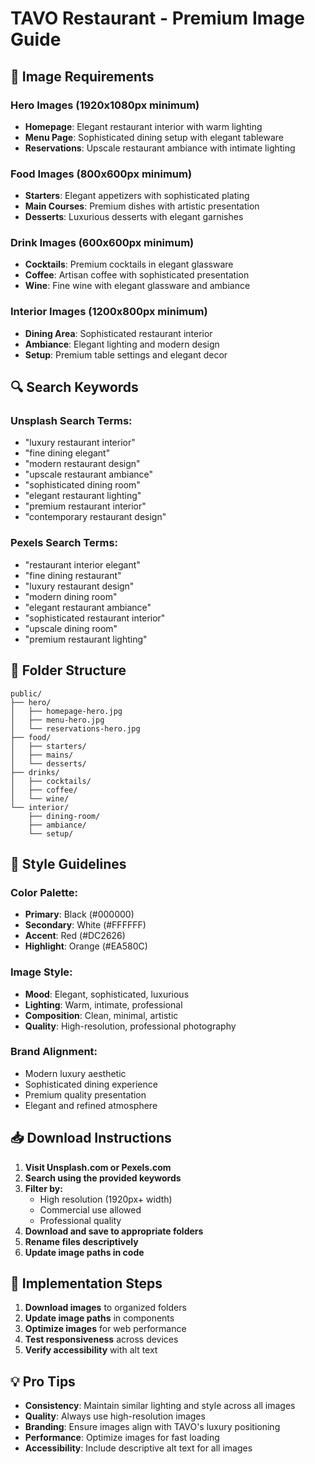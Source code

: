 # TAVO Restaurant - Premium Image Guide

## 🎯 Image Requirements

### **Hero Images (1920x1080px minimum)**
- **Homepage**: Elegant restaurant interior with warm lighting
- **Menu Page**: Sophisticated dining setup with elegant tableware
- **Reservations**: Upscale restaurant ambiance with intimate lighting

### **Food Images (800x600px minimum)**
- **Starters**: Elegant appetizers with sophisticated plating
- **Main Courses**: Premium dishes with artistic presentation
- **Desserts**: Luxurious desserts with elegant garnishes

### **Drink Images (600x600px minimum)**
- **Cocktails**: Premium cocktails in elegant glassware
- **Coffee**: Artisan coffee with sophisticated presentation
- **Wine**: Fine wine with elegant glassware and ambiance

### **Interior Images (1200x800px minimum)**
- **Dining Area**: Sophisticated restaurant interior
- **Ambiance**: Elegant lighting and modern design
- **Setup**: Premium table settings and elegant decor

## 🔍 Search Keywords

### **Unsplash Search Terms:**
- "luxury restaurant interior"
- "fine dining elegant"
- "modern restaurant design"
- "upscale restaurant ambiance"
- "sophisticated dining room"
- "elegant restaurant lighting"
- "premium restaurant interior"
- "contemporary restaurant design"

### **Pexels Search Terms:**
- "restaurant interior elegant"
- "fine dining restaurant"
- "luxury restaurant design"
- "modern dining room"
- "elegant restaurant ambiance"
- "sophisticated restaurant interior"
- "upscale dining room"
- "premium restaurant lighting"

## 📁 Folder Structure

```
public/
├── hero/
│   ├── homepage-hero.jpg
│   ├── menu-hero.jpg
│   └── reservations-hero.jpg
├── food/
│   ├── starters/
│   ├── mains/
│   └── desserts/
├── drinks/
│   ├── cocktails/
│   ├── coffee/
│   └── wine/
└── interior/
    ├── dining-room/
    ├── ambiance/
    └── setup/
```

## 🎨 Style Guidelines

### **Color Palette:**
- **Primary**: Black (#000000)
- **Secondary**: White (#FFFFFF)
- **Accent**: Red (#DC2626)
- **Highlight**: Orange (#EA580C)

### **Image Style:**
- **Mood**: Elegant, sophisticated, luxurious
- **Lighting**: Warm, intimate, professional
- **Composition**: Clean, minimal, artistic
- **Quality**: High-resolution, professional photography

### **Brand Alignment:**
- Modern luxury aesthetic
- Sophisticated dining experience
- Premium quality presentation
- Elegant and refined atmosphere

## 📥 Download Instructions

1. **Visit Unsplash.com or Pexels.com**
2. **Search using the provided keywords**
3. **Filter by:**
   - High resolution (1920px+ width)
   - Commercial use allowed
   - Professional quality
4. **Download and save to appropriate folders**
5. **Rename files descriptively**
6. **Update image paths in code**

## 🔄 Implementation Steps

1. **Download images** to organized folders
2. **Update image paths** in components
3. **Optimize images** for web performance
4. **Test responsiveness** across devices
5. **Verify accessibility** with alt text

## 💡 Pro Tips

- **Consistency**: Maintain similar lighting and style across all images
- **Quality**: Always use high-resolution images
- **Branding**: Ensure images align with TAVO's luxury positioning
- **Performance**: Optimize images for fast loading
- **Accessibility**: Include descriptive alt text for all images
